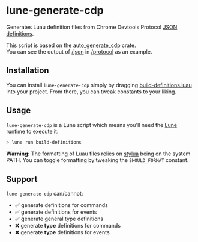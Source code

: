 # lune-generate-cdp

Generates Luau definition files from Chrome Devtools Protocol [JSON definitions](https://github.com/ChromeDevTools/devtools-protocol/tree/master/json).

This script is based on the [auto_generate_cdp](https://github.com/mdrokz/auto_generate_cdp) crate.  
You can see the output of [/json](/json) in [/protocol](/protocol) as an example.

## Installation

You can install `lune-generate-cdp` simply by dragging [build-definitions.luau](/.lune/build-definitions.luau) into your project. From there, you can tweak constants to your liking.

## Usage

`lune-generate-cdp` is a Lune script which means you'll need the [Lune](https://github.com/lune-org/lune) runtime to execute it.

```bash
> lune run build-definitions
```

**Warning:** The formatting of Luau files relies on [stylua](https://github.com/JohnnyMorganz/StyLua) being on the system PATH. You can toggle formatting by tweaking the `SHOULD_FORMAT` constant.

## Support

`lune-generate-cdp` can/cannot:

- ✅ generate definitions for commands
- ✅ generate definitions for events
- ✅ generate general type definitions
- ❌ generate **type** definitions for commands
- ❌ generate **type** definitions for events
